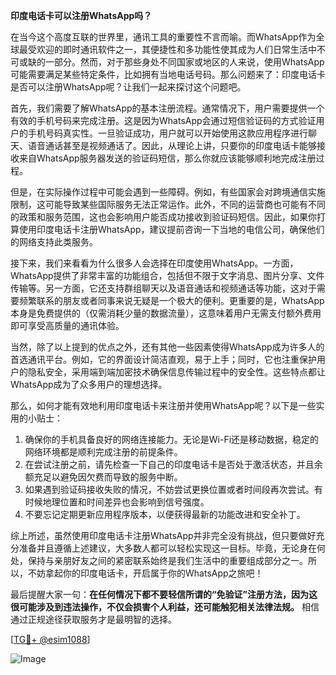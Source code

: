 **印度电话卡可以注册WhatsApp吗？**

在当今这个高度互联的世界里，通讯工具的重要性不言而喻。而WhatsApp作为全球最受欢迎的即时通讯软件之一，其便捷性和多功能性使其成为人们日常生活中不可或缺的一部分。然而，对于那些身处不同国家或地区的人来说，使用WhatsApp可能需要满足某些特定条件，比如拥有当地电话号码。那么问题来了：印度电话卡是否可以注册WhatsApp呢？让我们一起来探讨这个问题吧。

首先，我们需要了解WhatsApp的基本注册流程。通常情况下，用户需要提供一个有效的手机号码来完成注册。这是因为WhatsApp会通过短信验证码的方式验证用户的手机号码真实性。一旦验证成功，用户就可以开始使用这款应用程序进行聊天、语音通话甚至是视频通话了。因此，从理论上讲，只要你的印度电话卡能够接收来自WhatsApp服务器发送的验证码短信，那么你就应该能够顺利地完成注册过程。

但是，在实际操作过程中可能会遇到一些障碍。例如，有些国家会对跨境通信实施限制，这可能导致某些国际服务无法正常运作。此外，不同的运营商也可能有不同的政策和服务范围，这也会影响用户能否成功接收到验证码短信。因此，如果你打算使用印度电话卡注册WhatsApp，建议提前咨询一下当地的电信公司，确保他们的网络支持此类服务。

接下来，我们来看看为什么很多人会选择在印度使用WhatsApp。一方面，WhatsApp提供了非常丰富的功能组合，包括但不限于文字消息、图片分享、文件传输等。另一方面，它还支持群组聊天以及语音通话和视频通话等功能，这对于需要频繁联系的朋友或者同事来说无疑是一个极大的便利。更重要的是，WhatsApp本身是免费提供的（仅需消耗少量的数据流量），这意味着用户无需支付额外费用即可享受高质量的通讯体验。

当然，除了以上提到的优点之外，还有其他一些因素使得WhatsApp成为许多人的首选通讯平台。例如，它的界面设计简洁直观，易于上手；同时，它也注重保护用户的隐私安全，采用端到端加密技术确保信息传输过程中的安全性。这些特点都让WhatsApp成为了众多用户的理想选择。

那么，如何才能有效地利用印度电话卡来注册并使用WhatsApp呢？以下是一些实用的小贴士：

1. 确保你的手机具备良好的网络连接能力。无论是Wi-Fi还是移动数据，稳定的网络环境都是顺利完成注册的前提条件。
2. 在尝试注册之前，请先检查一下自己的印度电话卡是否处于激活状态，并且余额充足以避免因欠费而导致的服务中断。
3. 如果遇到验证码接收失败的情况，不妨尝试更换位置或者时间段再次尝试。有时候地理位置和时间差异也会影响到信号强度。
4. 不要忘记定期更新应用程序版本，以便获得最新的功能改进和安全补丁。

综上所述，虽然使用印度电话卡注册WhatsApp并非完全没有挑战，但只要做好充分准备并且遵循上述建议，大多数人都可以轻松实现这一目标。毕竟，无论身在何处，保持与亲朋好友之间的紧密联系始终是我们生活中的重要组成部分之一。所以，不妨拿起你的印度电话卡，开启属于你的WhatsApp之旅吧！

最后提醒大家一句：**在任何情况下都不要轻信所谓的“免验证”注册方法，因为这很可能涉及到违法操作，不仅会损害个人利益，还可能触犯相关法律法规。** 相信通过正规途径获取服务才是最明智的选择。

[[TG💪+ @esim1088](https://t.me/s/esim1088)]

![Image](https://i.postimg.cc/4NQfJmqS/Snipaste-2025-05-13-00-14-12.png)